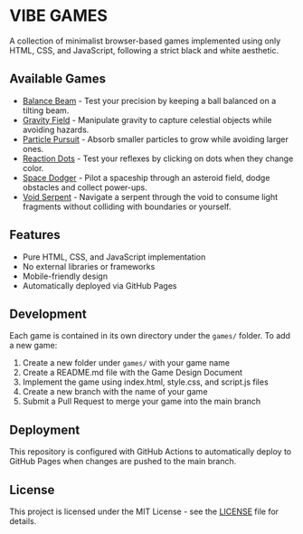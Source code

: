 # VIBE GAMES

A collection of minimalist browser-based games implemented using only HTML, CSS, and JavaScript, following a strict black and white aesthetic.

## Available Games

- [Balance Beam](./games/balance-beam/) - Test your precision by keeping a ball balanced on a tilting beam.
- [Gravity Field](./games/gravity-field/) - Manipulate gravity to capture celestial objects while avoiding hazards.
- [Particle Pursuit](./games/particle-pursuit/) - Absorb smaller particles to grow while avoiding larger ones.
- [Reaction Dots](./games/reaction-dots/) - Test your reflexes by clicking on dots when they change color.
- [Space Dodger](./games/space-dodger/) - Pilot a spaceship through an asteroid field, dodge obstacles and collect power-ups.
- [Void Serpent](./games/void-serpent/) - Navigate a serpent through the void to consume light fragments without colliding with boundaries or yourself.

## Features

- Pure HTML, CSS, and JavaScript implementation
- No external libraries or frameworks
- Mobile-friendly design
- Automatically deployed via GitHub Pages

## Development

Each game is contained in its own directory under the `games/` folder. To add a new game:

1. Create a new folder under `games/` with your game name
2. Create a README.md file with the Game Design Document
3. Implement the game using index.html, style.css, and script.js files
4. Create a new branch with the name of your game
5. Submit a Pull Request to merge your game into the main branch

## Deployment

This repository is configured with GitHub Actions to automatically deploy to GitHub Pages when changes are pushed to the main branch.

## License

This project is licensed under the MIT License - see the [LICENSE](./LICENSE) file for details.
